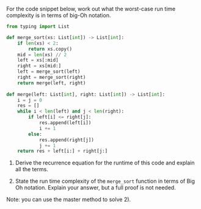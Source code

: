 For the code snippet below, work out what the worst-case run time complexity is in terms of big-Oh notation.

```python
from typing import List

def merge_sort(xs: List[int]) -> List[int]:
    if len(xs) < 2:
        return xs.copy()
    mid = len(xs) // 2
    left = xs[:mid]
    right = xs[mid:]
    left = merge_sort(left)
    right = merge_sort(right)
    return merge(left, right)
    
def merge(left: List[int], right: List[int]) -> List[int]:
    i = j = 0
    res = []
    while i < len(left) and j < len(right):
        if left[i] <= right[j]:
            res.append(left[i])
            i += 1
        else:
            res.append(right[j])
            j += 1
    return res + left[i:] + right[j:]
```

1) Derive the recurrence equation for the runtime of this code and explain all the terms.

2) State the run time complexity of the `merge_sort` function in terms of Big Oh notation. Explain your answer, but a full proof is not needed.​

Note: you can use the master method to solve 2).
